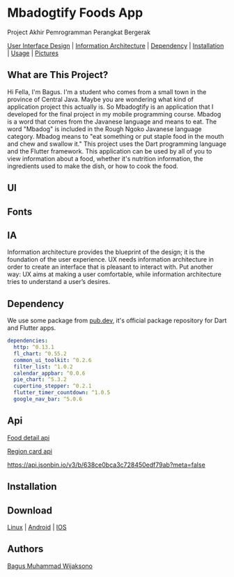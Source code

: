 # Mbadogtify Foods App 
Project Akhir Pemrogramman Perangkat Bergerak

[User Interface Design](#Ui) | [Information Architecture](#IA)  | [Dependency](#Dependency) | [Installation](#installation) | [Usage](#usage) | [Pictures](#picture)

## What are This Project?
Hi Fella, I'm Bagus. I'm a student who comes from a small town in the province of Central Java. Maybe you are wondering what kind of application project this actually is. So Mbadogtify is an application that I developed for the final project in my mobile programming course. Mbadog is a word that comes from the Javanese language and means to eat. The word "Mbadog" is included in the Rough Ngoko Javanese language category. Mbadog means to "eat something or put staple food in the mouth and chew and swallow it." This project uses the Dart programming language and the Flutter framework. This application can be used by all of you to view information about a food, whether it's nutrition information, the ingredients used to make the dish, or how to cook the food.

## UI

## Fonts

## IA 
Information architecture provides the blueprint of the design; it is the foundation of the user experience. UX needs information architecture in order to create an interface that is pleasant to interact with. Put another way: UX aims at making a user comfortable, while information architecture tries to understand a user’s desires.

## Dependency
We use some package from [pub.dev](https://pub.dev/), it's official package repository for Dart and Flutter apps.

```yaml
dependencies:
  http: ^0.13.1
  fl_chart: ^0.55.2
  common_ui_toolkit: ^0.2.6
  filter_list: ^1.0.2
  calendar_appbar: ^0.0.6
  pie_chart: ^5.3.2
  cupertino_stepper: ^0.2.1
  flutter_timer_countdown: ^1.0.5
  google_nav_bar: ^5.0.6
```
## Api

[Food detail api](https://api.jsonbin.io/v3/b/638c7418a3c728450edf31ff?meta=false)

[Region card api](https://api.jsonbin.io/v3/b/638ce0bca3c728450edf79ab?meta=false)

https://api.jsonbin.io/v3/b/638ce0bca3c728450edf79ab?meta=false

## Installation


## Download
[Linux](https://www.youtube.com/watch?v=dQw4w9WgXcQ) | [Android](https://www.youtube.com/watch?v=dQw4w9WgXcQ) | [IOS](https://www.youtube.com/watch?v=dQw4w9WgXcQ)

## Authors
[Bagus Muhammad Wijaksono](https://github.com/baguswijaksono)

